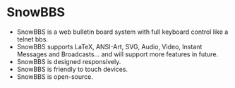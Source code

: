 SnowBBS
=======
* SnowBBS is a web bulletin board system with full keyboard control like a telnet bbs.
* SnowBBS supports LaTeX, ANSI-Art, SVG, Audio, Video, Instant Messages and Broadcasts... and will support more features in future.
* SnowBBS is designed responsively.
* SnowBBS is friendly to touch devices.
* SnowBBS is open-source.
